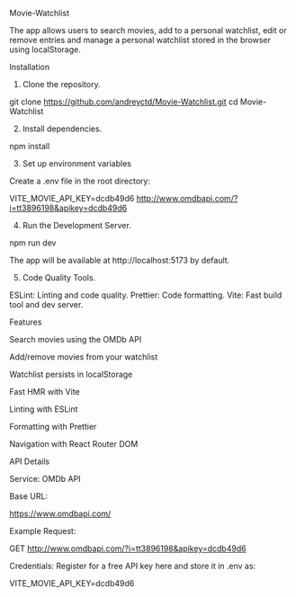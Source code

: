 Movie-Watchlist

The app allows users to search movies, add to a personal watchlist, edit or remove entries and manage a personal watchlist stored in the browser using localStorage.

Installation

1. Clone the repository.

git clone https://github.com/andreyctd/Movie-Watchlist.git
cd Movie-Watchlist

2. Install dependencies.

npm install

3. Set up environment variables

Create a .env file in the root directory:

VITE_MOVIE_API_KEY=dcdb49d6
http://www.omdbapi.com/?i=tt3896198&apikey=dcdb49d6

4. Run the Development Server.

npm run dev

The app will be available at http://localhost:5173 by default.

5. Code Quality Tools.

ESLint: Linting and code quality.
Prettier: Code formatting.
Vite: Fast build tool and dev server.

Features

Search movies using the OMDb API

Add/remove movies from your watchlist

Watchlist persists in localStorage

Fast HMR with Vite

Linting with ESLint

Formatting with Prettier

Navigation with React Router DOM

API Details

Service: OMDb API

Base URL:

https://www.omdbapi.com/

Example Request:

GET http://www.omdbapi.com/?i=tt3896198&apikey=dcdb49d6

Credentials:
Register for a free API key here
and store it in .env as:

VITE_MOVIE_API_KEY=dcdb49d6
